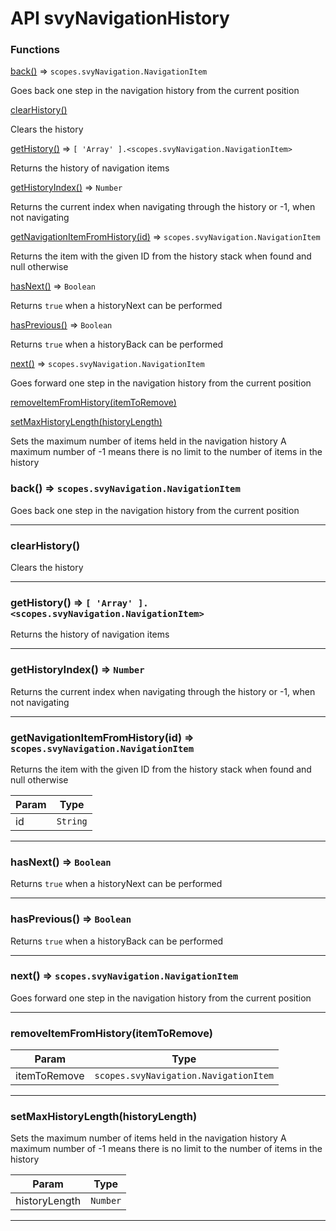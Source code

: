 # API svyNavigationHistory

### Functions

[back()](api-svynavigationhistory.md#back-scopes.svynavigation.navigationitem) ⇒ `scopes.svyNavigation.NavigationItem`

Goes back one step in the navigation history from the current position

[clearHistory()](api-svynavigationhistory.md#clearhistory)

Clears the history

[getHistory()](api-svynavigationhistory.md#gethistory-array-.less-than-scopes.svynavigation.navigationitem-greater-than) ⇒ `[ 'Array' ].<scopes.svyNavigation.NavigationItem>`

Returns the history of navigation items

[getHistoryIndex()](api-svynavigationhistory.md#gethistoryindex-number) ⇒ `Number`

Returns the current index when navigating through the history or -1, when not navigating

[getNavigationItemFromHistory(id)](api-svynavigationhistory.md#getnavigationitemfromhistory-id-scopes.svynavigation.navigationitem) ⇒ `scopes.svyNavigation.NavigationItem`

Returns the item with the given ID from the history stack when found and null otherwise

[hasNext()](api-svynavigationhistory.md#hasnext-boolean) ⇒ `Boolean`

Returns `true` when a historyNext can be performed

[hasPrevious()](api-svynavigationhistory.md#hasprevious-boolean) ⇒ `Boolean`

Returns `true` when a historyBack can be performed

[next()](api-svynavigationhistory.md#next-scopes.svynavigation.navigationitem) ⇒ `scopes.svyNavigation.NavigationItem`

Goes forward one step in the navigation history from the current position

[removeItemFromHistory(itemToRemove)](api-svynavigationhistory.md#removeitemfromhistory-itemtoremove)

[setMaxHistoryLength(historyLength)](api-svynavigationhistory.md#setmaxhistorylength-historylength)

Sets the maximum number of items held in the navigation history A maximum number of -1 means there is no limit to the number of items in the history

### back() ⇒ `scopes.svyNavigation.NavigationItem`

Goes back one step in the navigation history from the current position

***

### clearHistory()

Clears the history

***

### getHistory() ⇒ `[ 'Array' ].<scopes.svyNavigation.NavigationItem>`

Returns the history of navigation items

***

### getHistoryIndex() ⇒ `Number`

Returns the current index when navigating through the history or -1, when not navigating

***

### getNavigationItemFromHistory(id) ⇒ `scopes.svyNavigation.NavigationItem`

Returns the item with the given ID from the history stack when found and null otherwise

| Param | Type     |
| ----- | -------- |
| id    | `String` |

***

### hasNext() ⇒ `Boolean`

Returns `true` when a historyNext can be performed

***

### hasPrevious() ⇒ `Boolean`

Returns `true` when a historyBack can be performed

***

### next() ⇒ `scopes.svyNavigation.NavigationItem`

Goes forward one step in the navigation history from the current position

***

### removeItemFromHistory(itemToRemove)

| Param        | Type                                  |
| ------------ | ------------------------------------- |
| itemToRemove | `scopes.svyNavigation.NavigationItem` |

***

### setMaxHistoryLength(historyLength)

Sets the maximum number of items held in the navigation history A maximum number of -1 means there is no limit to the number of items in the history

| Param         | Type     |
| ------------- | -------- |
| historyLength | `Number` |

***
